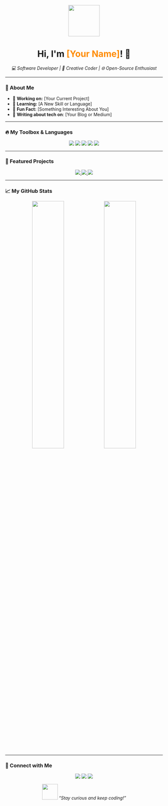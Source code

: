 <p align="center">
  <img src="https://media.giphy.com/media/j3GsO6wtG9jUPVnGH3/giphy.gif" width="100"/>
</p>
<h1 align="center">Hi, I'm <span style="color:#ff8c00;">[Your Name]</span>! 👋</h1>
<p align="center">
  <em>💻 Software Developer | 🎨 Creative Coder | 🌐 Open-Source Enthusiast</em>
</p>

---

### 🎨 About Me
- 🔭 **Working on:** [Your Current Project]
- 🌱 **Learning:** [A New Skill or Language]
- 🤩 **Fun Fact:** [Something Interesting About You]
- 📝 **Writing about tech on**: [Your Blog or Medium]

---

### 🔥 My Toolbox & Languages
<p align="center">
  <img src="https://img.shields.io/badge/-Python-333?style=for-the-badge&logo=python&logoColor=ffdd54" />
  <img src="https://img.shields.io/badge/-JavaScript-333?style=for-the-badge&logo=javascript" />
  <img src="https://img.shields.io/badge/-React-333?style=for-the-badge&logo=react" />
  <img src="https://img.shields.io/badge/-Node.js-333?style=for-the-badge&logo=node.js" />
  <img src="https://img.shields.io/badge/-CSS-333?style=for-the-badge&logo=css3&logoColor=blue" />
</p>

---

### 🌟 Featured Projects
<p align="center">
  <a href="https://github.com/YourGitHubUsername/Project1">
    <img src="https://github-readme-stats.vercel.app/api/pin/?username=YourGitHubUsername&repo=Project1&theme=radical" />
  </a>
  <a href="https://github.com/YourGitHubUsername/Project2">
    <img src="https://github-readme-stats.vercel.app/api/pin/?username=YourGitHubUsername&repo=Project2&theme=radical" />
  </a>
  <a href="https://github.com/YourGitHubUsername/Project3">
    <img src="https://github-readme-stats.vercel.app/api/pin/?username=YourGitHubUsername&repo=Project3&theme=radical" />
  </a>
</p>

---

### 📈 My GitHub Stats
<p align="center">
  <img src="https://github-readme-stats.vercel.app/api?username=YourGitHubUsername&show_icons=true&theme=radical" width="45%">
  <img src="https://github-readme-streak-stats.herokuapp.com/?user=YourGitHubUsername&theme=radical" width="45%">
</p>

---

### 💼 Connect with Me
<p align="center">
  <a href="https://www.linkedin.com/in/YourProfile"><img src="https://img.shields.io/badge/-LinkedIn-0e76a8?style=for-the-badge&logo=linkedin&logoColor=white" /></a>
  <a href="https://twitter.com/YourProfile"><img src="https://img.shields.io/badge/-Twitter-1da1f2?style=for-the-badge&logo=twitter&logoColor=white" /></a>
  <a href="https://yourportfolio.com"><img src="https://img.shields.io/badge/-Portfolio-black?style=for-the-badge&logo=firefox&logoColor=white" /></a>
</p>

<p align="center">
  <img src="https://media.giphy.com/media/26uf8cVJYQn0xZCze/giphy.gif" width="50"/>
  <em>“Stay curious and keep coding!”</em>
</p>
